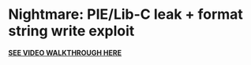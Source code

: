 # Nightmare: PIE/Lib-C leak + format string write exploit
**[SEE VIDEO WALKTHROUGH HERE](https://youtu.be/U42Yz97gmQc)**